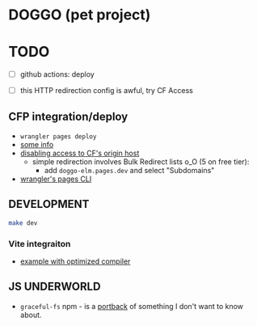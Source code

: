 # DOGGO (pet project)

# TODO

- [ ] github actions: deploy
- [ ] this HTTP redirection config is awful, try CF Access


## CFP integration/deploy

- `wrangler pages deploy`
- [some info](https://seanrmurphy.medium.com/deploy-and-elm-frontend-to-cloudflare-pages-f8859db1ed51)
- [disabling access to CF's origin host](https://developers.cloudflare.com/pages/configuration/custom-domains/#disable-access-to-pagesdev-subdomain)
  - simple redirection involves Bulk Redirect lists o_O (5 on free tier):
    - add `doggo-elm.pages.dev` and select "Subdomains"
- [wrangler's pages CLI](https://developers.cloudflare.com/workers/wrangler/commands/#pages)


## DEVELOPMENT


```bash
make dev
```

### Vite integraiton

- [example with optimized compiler](https://github.com/hmsk/vite-plugin-elm/blob/main/example/package.json)


## JS UNDERWORLD 

- `graceful-fs` npm - is a [portback](https://stackoverflow.com/a/58394828) of something I don't want to know about. 
